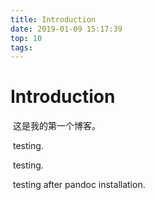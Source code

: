 ```yaml
---
title: Introduction
date: 2019-01-09 15:17:39
top: 10
tags:
---
```


# Introduction

​	这是我的第一个博客。

​	testing.

​	testing.

​	testing after pandoc installation.